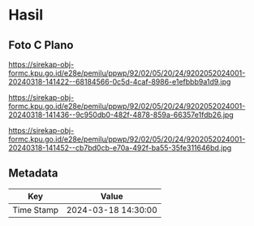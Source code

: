 # Hasil

## Foto C Plano

https://sirekap-obj-formc.kpu.go.id/e28e/pemilu/ppwp/92/02/05/20/24/9202052024001-20240318-141422--68184566-0c5d-4caf-8986-e1efbbb9a1d9.jpg

https://sirekap-obj-formc.kpu.go.id/e28e/pemilu/ppwp/92/02/05/20/24/9202052024001-20240318-141436--9c950db0-482f-4878-859a-66357e1fdb26.jpg

https://sirekap-obj-formc.kpu.go.id/e28e/pemilu/ppwp/92/02/05/20/24/9202052024001-20240318-141452--cb7bd0cb-e70a-492f-ba55-35fe311646bd.jpg


## Metadata

| Key        | Value               |
| ---------- | ------------------- |
| Time Stamp | 2024-03-18 14:30:00 |



